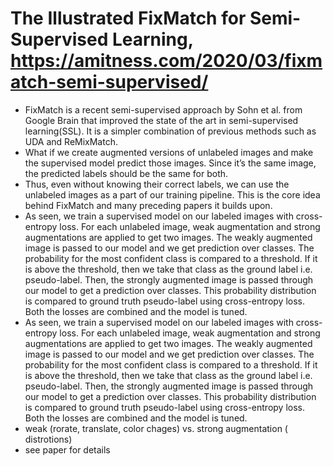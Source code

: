 # The Illustrated FixMatch for Semi-Supervised Learning, https://amitness.com/2020/03/fixmatch-semi-supervised/

* FixMatch is a recent semi-supervised approach by Sohn et al. from Google Brain that improved the state of the art in semi-supervised learning(SSL). It is a simpler combination of previous methods such as UDA and ReMixMatch.
* What if we create augmented versions of unlabeled images and make the supervised model predict those images. Since it’s the same image, the predicted labels should be the same for both.
* Thus, even without knowing their correct labels, we can use the unlabeled images as a part of our training pipeline. This is the core idea behind FixMatch and many preceding papers it builds upon.
* As seen, we train a supervised model on our labeled images with cross-entropy loss. For each unlabeled image, weak augmentation and strong augmentations are applied to get two images. The weakly augmented image is passed to our model and we get prediction over classes. The probability for the most confident class is compared to a threshold. If it is above the threshold, then we take that class as the ground label i.e. pseudo-label. Then, the strongly augmented image is passed through our model to get a prediction over classes. This probability distribution is compared to ground truth pseudo-label using cross-entropy loss. Both the losses are combined and the model is tuned.
* As seen, we train a supervised model on our labeled images with cross-entropy loss. For each unlabeled image, weak augmentation and strong augmentations are applied to get two images. The weakly augmented image is passed to our model and we get prediction over classes. The probability for the most confident class is compared to a threshold. If it is above the threshold, then we take that class as the ground label i.e. pseudo-label. Then, the strongly augmented image is passed through our model to get a prediction over classes. This probability distribution is compared to ground truth pseudo-label using cross-entropy loss. Both the losses are combined and the model is tuned.
* weak (rorate, translate, color chages) vs. strong augmentation ( distrotions)
* see paper for details 


